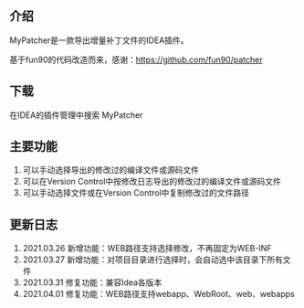 ## 介绍

MyPatcher是一款导出增量补丁文件的IDEA插件。

基于fun90的代码改造而来，感谢：https://github.com/fun90/patcher

## 下载

在IDEA的插件管理中搜索 MyPatcher

## 主要功能

1. 可以手动选择导出的修改过的编译文件或源码文件
2. 可以在Version Control中按修改日志导出的修改过的编译文件或源码文件
3. 可以手动选择文件或在Version Control中复制修改过的文件路径

## 更新日志

1. 2021.03.26 新增功能：WEB路径支持选择修改，不再固定为WEB-INF
2. 2021.03.27 新增功能：对项目目录进行选择时，会自动选中该目录下所有文件
3. 2021.03.31 修复功能：兼容Idea各版本
4. 2021.04.01 修复功能：WEB路径支持webapp、WebRoot、web、webapps